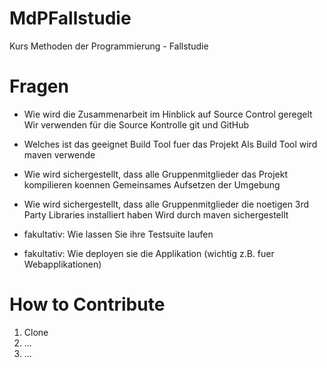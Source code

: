 MdPFallstudie
=============

Kurs Methoden der Programmierung - Fallstudie

Fragen
======
* Wie wird die Zusammenarbeit im Hinblick auf Source Control geregelt
    Wir verwenden für die Source Kontrolle git und GitHub

* Welches ist das geeignet Build Tool fuer das Projekt
    Als Build Tool wird maven verwende

* Wie wird sichergestellt, dass alle Gruppenmitglieder das Projekt kompilieren koennen
    Gemeinsames Aufsetzen der Umgebung

* Wie wird sichergestellt, dass alle Gruppenmitglieder die noetigen 3rd Party Libraries installiert haben
    Wird durch maven sichergestellt

* fakultativ: Wie lassen Sie ihre Testsuite laufen
* fakultativ: Wie deployen sie die Applikation (wichtig z.B. fuer Webapplikationen)

How to Contribute
====
1. Clone
2. ...
3. ...
